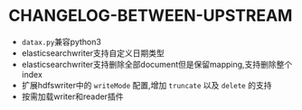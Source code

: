 # CHANGELOG-BETWEEN-UPSTREAM

* `datax.py`兼容python3
* elasticsearchwriter支持自定义日期类型
* elasticsearchwriter支持删除全部document但是保留mapping,支持删除整个index
* 扩展hdfswriter中的 `writeMode` 配置,增加 `truncate` 以及 `delete` 的支持
* 按需加载writer和reader插件
